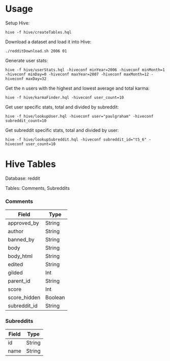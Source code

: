 # Usage

Setup Hive:
```
hive -f hive/createTables.hql
```

Download a dataset and load it into Hive:
```
./redditDownload.sh 2006 01
```

Generate user stats:
```
hive -f hive/userStats.hql -hiveconf minYear=2006 -hiveconf minMonth=1 -hiveconf minDay=0 -hiveconf maxYear=2007 -hiveconf maxMonth=12 -hiveconf maxDay=32
```

Get the n users with the highest and lowest average and total karma:
```
hive -f hive/karmaFinder.hql -hiveconf user_count=10
```

Get user specific stats, total and divided by subreddit:
```
hive -f hive/lookupUser.hql -hiveconf user="paulgraham" -hiveconf subreddit_count=10
```

Get subreddit specific stats, total and divided by user:
```
hive -f hive/lookupSubreddit.hql -hiveconf subreddit_id="t5_6" -hiveconf user_count=10
```

# Hive Tables

Database: reddit

Tables: Comments, Subreddits

### Comments

Field | Type
--- | ---
approved_by | String
author | String
banned_by | String
body | String
body_html | String
edited | String
gilded | Int
parent_id | String
score | Int
score_hidden | Boolean
subreddit_id | String

### Subreddits

Field | Type
--- | ---
id | String
name | String